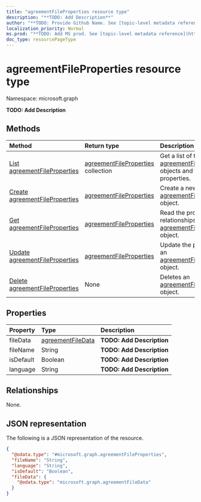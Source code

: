 ```yaml
---
title: "agreementFileProperties resource type"
description: "**TODO: Add Description**"
author: "**TODO: Provide Github Name. See [topic-level metadata reference](https://msgo.azurewebsites.net/add/document/guidelines/metadata.html#topic-level-metadata)**"
localization_priority: Normal
ms.prod: "**TODO: Add MS prod. See [topic-level metadata reference](https://msgo.azurewebsites.net/add/document/guidelines/metadata.html#topic-level-metadata)**"
doc_type: resourcePageType
---
```


# agreementFileProperties resource type

Namespace: microsoft.graph

**TODO: Add Description**

## Methods
|Method|Return type|Description|
|:---|:---|:---|
|[List agreementFileProperties](../api/agreementfileproperties-list.md)|[agreementFileProperties](../resources/agreementfileproperties.md) collection|Get a list of the [agreementFileProperties](../resources/agreementfileproperties.md) objects and their properties.|
|[Create agreementFileProperties](../api/agreementfileproperties-create.md)|[agreementFileProperties](../resources/agreementfileproperties.md)|Create a new [agreementFileProperties](../resources/agreementfileproperties.md) object.|
|[Get agreementFileProperties](../api/agreementfileproperties-get.md)|[agreementFileProperties](../resources/agreementfileproperties.md)|Read the properties and relationships of an [agreementFileProperties](../resources/agreementfileproperties.md) object.|
|[Update agreementFileProperties](../api/agreementfileproperties-update.md)|[agreementFileProperties](../resources/agreementfileproperties.md)|Update the properties of an [agreementFileProperties](../resources/agreementfileproperties.md) object.|
|[Delete agreementFileProperties](../api/agreementfileproperties-delete.md)|None|Deletes an [agreementFileProperties](../resources/agreementfileproperties.md) object.|

## Properties
|Property|Type|Description|
|:---|:---|:---|
|fileData|[agreementFileData](../resources/agreementfiledata.md)|**TODO: Add Description**|
|fileName|String|**TODO: Add Description**|
|isDefault|Boolean|**TODO: Add Description**|
|language|String|**TODO: Add Description**|

## Relationships
None.

## JSON representation
The following is a JSON representation of the resource.
<!-- {
  "blockType": "resource",
  "keyProperty": "id",
  "@odata.type": "microsoft.graph.agreementFileProperties",
  "baseType": "",
  "openType": false
}
-->
``` json
{
  "@odata.type": "#microsoft.graph.agreementFileProperties",
  "fileName": "String",
  "language": "String",
  "isDefault": "Boolean",
  "fileData": {
    "@odata.type": "microsoft.graph.agreementFileData"
  }
}
```

